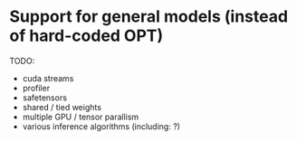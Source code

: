 
# Support for general models (instead of hard-coded OPT)

TODO:
- cuda streams
- profiler
- safetensors
- shared / tied weights
- multiple GPU / tensor parallism
- various inference algorithms (including: ?)